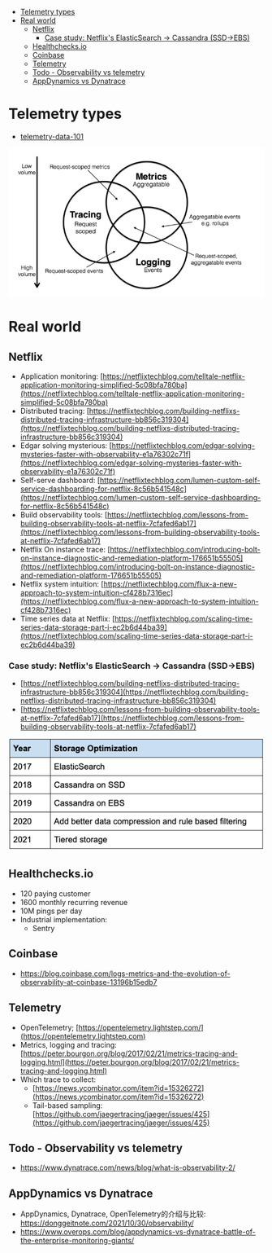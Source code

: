 
- [Telemetry types](#telemetry-types)
- [Real world](#real-world)
  - [Netflix](#netflix)
    - [Case study: Netflix's ElasticSearch -> Cassandra (SSD->EBS)](#case-study-netflixs-elasticsearch---cassandra-ssd-ebs)
  - [Healthchecks.io](#healthchecksio)
  - [Coinbase](#coinbase)
  - [Telemetry](#telemetry)
  - [Todo - Observability vs telemetry](#todo---observability-vs-telemetry)
  - [AppDynamics vs Dynatrace](#appdynamics-vs-dynatrace)

# Telemetry types

* [telemetry-data-101](https://newrelic.com/platform/telemetry-data-101)

![](../.gitbook/assets/microSvcs_observability_datatypes.png)

# Real world

## Netflix

* Application monitoring: [https://netflixtechblog.com/telltale-netflix-application-monitoring-simplified-5c08bfa780ba](https://netflixtechblog.com/telltale-netflix-application-monitoring-simplified-5c08bfa780ba)
* Distributed tracing: [https://netflixtechblog.com/building-netflixs-distributed-tracing-infrastructure-bb856c319304](https://netflixtechblog.com/building-netflixs-distributed-tracing-infrastructure-bb856c319304)
* Edgar solving mysterious: [https://netflixtechblog.com/edgar-solving-mysteries-faster-with-observability-e1a76302c71f](https://netflixtechblog.com/edgar-solving-mysteries-faster-with-observability-e1a76302c71f)
* Self-serve dashboard: [https://netflixtechblog.com/lumen-custom-self-service-dashboarding-for-netflix-8c56b541548c](https://netflixtechblog.com/lumen-custom-self-service-dashboarding-for-netflix-8c56b541548c)
* Build observability tools: [https://netflixtechblog.com/lessons-from-building-observability-tools-at-netflix-7cfafed6ab17](https://netflixtechblog.com/lessons-from-building-observability-tools-at-netflix-7cfafed6ab17)
* Netflix On instance trace: [https://netflixtechblog.com/introducing-bolt-on-instance-diagnostic-and-remediation-platform-176651b55505](https://netflixtechblog.com/introducing-bolt-on-instance-diagnostic-and-remediation-platform-176651b55505)
* Netflix system intuition: [https://netflixtechblog.com/flux-a-new-approach-to-system-intuition-cf428b7316ec](https://netflixtechblog.com/flux-a-new-approach-to-system-intuition-cf428b7316ec)
* Time series data at Netflix: [https://netflixtechblog.com/scaling-time-series-data-storage-part-i-ec2b6d44ba39](https://netflixtechblog.com/scaling-time-series-data-storage-part-i-ec2b6d44ba39)

### Case study: Netflix's ElasticSearch -> Cassandra (SSD->EBS)

* [https://netflixtechblog.com/building-netflixs-distributed-tracing-infrastructure-bb856c319304](https://netflixtechblog.com/building-netflixs-distributed-tracing-infrastructure-bb856c319304)
* [https://netflixtechblog.com/lessons-from-building-observability-tools-at-netflix-7cfafed6ab17](https://netflixtechblog.com/lessons-from-building-observability-tools-at-netflix-7cfafed6ab17)

![](../.gitbook/assets/microsvcs-observability-tracing-netflix.png)

## Healthchecks.io

* 120 paying customer
* 1600 monthly recurring revenue
* 10M pings per day
* Industrial implementation:
  * Sentry

## Coinbase
* https://blog.coinbase.com/logs-metrics-and-the-evolution-of-observability-at-coinbase-13196b15edb7

## Telemetry
* OpenTelemetry; [https://opentelemetry.lightstep.com/](https://opentelemetry.lightstep.com)
* Metrics, logging and tracing: [https://peter.bourgon.org/blog/2017/02/21/metrics-tracing-and-logging.html](https://peter.bourgon.org/blog/2017/02/21/metrics-tracing-and-logging.html)
* Which trace to collect: 
  * [https://news.ycombinator.com/item?id=15326272](https://news.ycombinator.com/item?id=15326272)
  * Tail-based sampling: [https://github.com/jaegertracing/jaeger/issues/425](https://github.com/jaegertracing/jaeger/issues/425)

## Todo - Observability vs telemetry
* https://www.dynatrace.com/news/blog/what-is-observability-2/

## AppDynamics vs Dynatrace
* AppDynamics, Dynatrace, OpenTelemetry的介绍与比较: https://donggeitnote.com/2021/10/30/observability/
* https://www.overops.com/blog/appdynamics-vs-dynatrace-battle-of-the-enterprise-monitoring-giants/